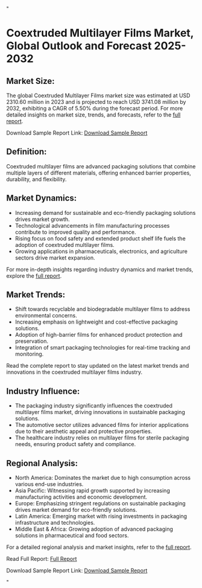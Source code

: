<p>&quot;</p>
<meta charset=""UTF-8""><meta http-equiv=""X-UA-Compatible"" content=""IE=edge""><meta name=""viewport"" content=""width=device-width, initial-scale=1.0"">
<title></title>
<h1>Coextruded Multilayer Films Market, Global Outlook and Forecast 2025-2032</h1>

<h2>Market Size:</h2>

<p>The global Coextruded Multilayer Films market size was estimated at USD 2310.60 million in 2023 and is projected to reach USD 3741.08 million by 2032, exhibiting a CAGR of 5.50% during the forecast period. For more detailed insights on market size, trends, and forecasts, refer to the <a href="https://www.statsmarketresearch.com/global-coextruded-multilayer-films-forecast-2025-2032-652-8028590">full report</a>.</p>

<p>Download Sample Report Link: <a href="https://www.statsmarketresearch.com/download-free-sample/8028590/global-coextruded-multilayer-films-forecast-2025-2032-652">Download Sample Report</a></p>

<h2>Definition:</h2>

<p>Coextruded multilayer films are advanced packaging solutions that combine multiple layers of different materials, offering enhanced barrier properties, durability, and flexibility.</p>

<h2>Market Dynamics:</h2>

<ul>
	<li>Increasing demand for sustainable and eco-friendly packaging solutions drives market growth.</li>
	<li>Technological advancements in film manufacturing processes contribute to improved quality and performance.</li>
	<li>Rising focus on food safety and extended product shelf life fuels the adoption of coextruded multilayer films.</li>
	<li>Growing applications in pharmaceuticals, electronics, and agriculture sectors drive market expansion.</li>
</ul>

<p>For more in-depth insights regarding industry dynamics and market trends, explore the <a href="https://www.statsmarketresearch.com/global-coextruded-multilayer-films-forecast-2025-2032-652-8028590">full report</a>.</p>

<h2>Market Trends:</h2>

<ul>
	<li>Shift towards recyclable and biodegradable multilayer films to address environmental concerns.</li>
	<li>Increasing emphasis on lightweight and cost-effective packaging solutions.</li>
	<li>Adoption of high-barrier films for enhanced product protection and preservation.</li>
	<li>Integration of smart packaging technologies for real-time tracking and monitoring.</li>
</ul>

<p>Read the complete report to stay updated on the latest market trends and innovations in the coextruded multilayer films industry.</p>

<h2>Industry Influence:</h2>

<ul>
	<li>The packaging industry significantly influences the coextruded multilayer films market, driving innovations in sustainable packaging solutions.</li>
	<li>The automotive sector utilizes advanced films for interior applications due to their aesthetic appeal and protective properties.</li>
	<li>The healthcare industry relies on multilayer films for sterile packaging needs, ensuring product safety and compliance.</li>
</ul>

<h2>Regional Analysis:</h2>

<ul>
	<li>North America: Dominates the market due to high consumption across various end-use industries.</li>
	<li>Asia Pacific: Witnessing rapid growth supported by increasing manufacturing activities and economic development.</li>
	<li>Europe: Emphasizing stringent regulations on sustainable packaging drives market demand for eco-friendly solutions.</li>
	<li>Latin America: Emerging market with rising investments in packaging infrastructure and technologies.</li>
	<li>Middle East &amp; Africa: Growing adoption of advanced packaging solutions in pharmaceutical and food sectors.</li>
</ul>

<p>For a detailed regional analysis and market insights, refer to the <a href="https://www.statsmarketresearch.com/global-coextruded-multilayer-films-forecast-2025-2032-652-8028590">full report</a>.</p>

<p>Read Full Report: <a href="https://www.statsmarketresearch.com/global-coextruded-multilayer-films-forecast-2025-2032-652-8028590">Full Report</a></p>

<p>Download Sample Report Link: <a href="https://www.statsmarketresearch.com/download-free-sample/8028590/global-coextruded-multilayer-films-forecast-2025-2032-652">Download Sample Report</a></p>

<p>&quot;</p>

